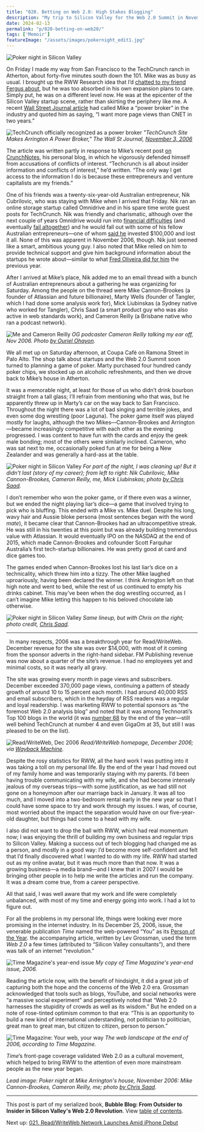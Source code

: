 ```yaml
---
title: "020. Betting on Web 2.0: High Stakes Blogging"
description: "My trip to Silicon Valley for the Web 2.0 Summit in November 2006 ends with a poker game in Atherton. Meanwhile, Time Magazine names us all 'Person of the Year.'"
date: 2024-02-13
permalink: "p/020-betting-on-web20/"
tags: ['Memoir']
featureImage: "/assets/images/pokernight_edit1.jpg"
---
```


![Poker night in Silicon Valley](/assets/images/pokernight_edit1.jpg "Poker night in Silicon Valley")

On Friday I made my way from San Francisco to the TechCrunch ranch in Atherton, about forty-five minutes south down the 101. Mike was as busy as usual. I brought up the RWW Research idea that I’d [chatted to my friend Fergus about](/p/019-web20-summit-2006-lou-reed/), but he was too absorbed in his own expansion plans to care. Simply put, he was on a different level now. He was at the epicenter of the Silicon Valley startup scene, rather than skirting the periphery like me. A recent [Wall Street Journal article](https://web.archive.org/web/20061119160347/http://online.wsj.com/public/article/SB116244521605611149-xEEW_Dh1mMLLs0dtYRdw492SQYE_20061109.html?mod=blogs) had called Mike a “power broker” in the industry and quoted him as saying, “I want more page views than CNET in two years.”

![TechCrunch officially recognized as a power broker](/assets/images/arrington_wsj_nov06.jpg)
*"TechCrunch Site Makes Arrington A Power Broker," The Wall St Journal, [November 3, 2006](https://web.archive.org/web/20061119160347/http://online.wsj.com/public/article/SB116244521605611149-xEEW_Dh1mMLLs0dtYRdw492SQYE_20061109.html?mod=blogs)*

The article was written partly in response to Mike’s recent post [on CrunchNotes](https://web.archive.org/web/20061111082533/http://www.crunchnotes.com:80/), his personal blog, in which he vigorously defended himself from accusations of conflicts of interest. “Techcrunch is all about insider information and conflicts of interest,” he’d written. “The only way I get access to the information I do is because these entrepreneurs and venture capitalists are my friends.”

One of his friends was a twenty-six-year-old Australian entrepreneur, Nik Cubrilovic, who was staying with Mike when I arrived that Friday. Nik ran an online storage startup called Omnidrive and in his spare time wrote guest posts for TechCrunch. Nik was friendly and charismatic, although over the next couple of years Omnidrive would run into [financial difficulties](https://web.archive.org/web/20071219120528/http://www.readwriteweb.com/archives/omnidrive_heading_for_deadpool.php) (and eventually [fail altogether](https://web.archive.org/web/20090118090448/http://www.readwriteweb.com/archives/omnidrive_ceo_nik_cubrilovic_responds.php)) and he would fall out with some of his fellow Australian entrepreneurs—one of whom [said he](https://web.archive.org/web/20080506065738/https://www.gooruze.com/members/claycook/blog/119381/My-experience-investing-in-Nik-Cubrilovic-and-Omnidrive/) invested $100,000 and lost it all. None of this was apparent in November 2006, though. Nik just seemed like a smart, ambitious young guy. I also noted that Mike relied on him to provide technical support and give him background information about the startups he wrote about—similar to what [Fred Oliveira did for him](https://cybercultural.com/p/005-arriving-at-the-techcrunch-ranch) the previous year.

After I arrived at Mike’s place, Nik added me to an email thread with a bunch of Australian entrepreneurs about a gathering he was organizing for Saturday. Among the people on the thread were Mike Cannon-Brookes (a founder of Atlassian and future billionaire), Marty Wells (founder of Tangler, which I had done some analysis work for), Mick Liubinskas (a Sydney native who worked for Tangler), Chris Saad (a smart product guy who was also active in web standards work), and Cameron Reilly (a Brisbane native who ran a podcast network).

![Me and Cameron Reilly](/assets/images/ricmac_cameron_nov06.jpg)
*OG podcaster Cameron Reilly talking my ear off, Nov 2006. Photo [by Ouriel Ohayon](https://www.flickr.com/photos/ouriel/295082552/in/dateposted/).*

We all met up on Saturday afternoon, at Coupa Café on Ramona Street in Palo Alto. The shop talk about startups and the Web 2.0 Summit soon turned to planning a game of poker. Marty purchased four hundred candy poker chips, we stocked up on alcoholic refreshments, and then we drove back to Mike’s house in Atherton. 

It was a memorable night, at least for those of us who didn’t drink bourbon straight from a tall glass; I’ll refrain from mentioning who that was, but he apparently threw up in Marty’s car on the way back to San Francisco. Throughout the night there was a lot of bad singing and terrible jokes, and even some dog wrestling (poor Laguna). The poker game itself was played mostly for laughs, although the two Mikes—Cannon-Brookes and Arrington—became increasingly competitive with each other as the evening progressed. I was content to have fun with the cards and enjoy the geek male bonding; most of the others were similarly inclined. Cameron, who was sat next to me, occasionally poked fun at me for being a New Zealander and was generally a hard-ass at the table.

![Poker night in Silicon Valley](/assets/images/pokernight1.jpg "Poker night in Silicon Valley")
*For part of the night, I was cleaning up! But it didn't last (story of my career); from left to right: Nik Cubrilovic, Mike Cannon-Brookes, Cameron Reilly, me, Mick Liubinskas; photo [by Chris Saad](https://www.flickr.com/photos/chrissaad/299537563/in/dateposted/).*

I don’t remember who won the poker game, or if there even was a winner, but we ended the night playing liar’s dice—a game that involved trying to pick who is bluffing. This ended with a Mike vs. Mike duel. Despite his long, wavy hair and Aussie bloke persona (most sentences began with the word *mate*), it became clear that Cannon-Brookes had an ultracompetitive streak. He was still in his twenties at this point but was already building tremendous value with Atlassian. It would eventually IPO on the NASDAQ at the end of 2015, which made Cannon-Brookes and cofounder Scott Farquhar Australia’s first tech-startup billionaires. He was pretty good at card and dice games too.

The games ended when Cannon-Brookes lost his last liar’s dice on a technicality, which threw him into a tizzy. The other Mike laughed uproariously, having been declared the winner. I think Arrington left on that high note and went to bed, while the rest of us continued to empty his drinks cabinet. This may’ve been when the dog wrestling occurred, as I can’t imagine Mike letting this happen to his beloved chocolate lab otherwise.

![Poker night in Silicon Valley](/assets/images/pokernight2.jpg "Poker night in Silicon Valley")
*Same lineup, but with Chris on the right; photo credit, [Chris Saad](https://www.flickr.com/photos/chrissaad/299537576/in/photostream/).*

*** 
 
In many respects, 2006 was a breakthrough year for Read/WriteWeb. December revenue for the site was over $14,000, with most of it coming from the sponsor adverts in the right-hand sidebar. FM Publishing revenue was now about a quarter of the site’s revenue. I had no employees yet and minimal costs, so it was nearly all gravy.

The site was growing every month in page views and subscribers. December exceeded 370,000 page views, continuing a pattern of steady growth of around 10 to 15 percent each month. I had around 40,000 RSS and email subscribers, which in the heyday of RSS readers was a regular and loyal readership. I was marketing RWW to potential sponsors as “the foremost Web 2.0 analysis blog” and noted that it was among Technorati’s Top 100 blogs in the world (it was [number 68](https://web.archive.org/web/20061231133331/http://technorati.com/pop/blogs/) by the end of the year—still well behind TechCrunch at number 4 and even GigaOm at 35, but still I was pleased to be on the list).

![Read/WriteWeb, Dec 2006](/assets/images/rww_dec06.jpg)
*Read/WriteWeb homepage, December 2006; via [Wayback Machine](https://web.archive.org/web/20061224150833/http://www.readwriteweb.com/).*

Despite the rosy statistics for RWW, all the hard work I was putting into it was taking a toll on my personal life. By the end of the year I had moved out of my family home and was temporarily staying with my parents. I’d been having trouble communicating with my wife, and she had become intensely jealous of my overseas trips—with some justification, as we had still not gone on a honeymoon after our marriage back in January. It was all too much, and I moved into a two-bedroom rental early in the new year so that I could have some space to try and work through my issues. I was, of course, most worried about the impact the separation would have on our five-year-old daughter, but things had come to a head with my wife.

I also did not want to drop the ball with RWW, which had real momentum now; I was enjoying the thrill of building my own business and regular trips to Silicon Valley. Making a success out of tech blogging had changed me as a person, and mostly in a good way: I’d become more self-confident and felt that I’d finally discovered what I wanted to do with my life. RWW had started out as my online avatar, but it was much more than that now. It was a growing business—a media brand—and I knew that in 2007 I would be bringing other people in to help me write the articles and run the company. It was a dream come true, from a career perspective.

All that said, I was well aware that my work and life were completely unbalanced, with most of my time and energy going into work. I had a lot to figure out.

For all the problems in my personal life, things were looking ever more promising in the internet industry. In its December 25, 2006, issue, the venerable publication *Time* named the web-powered “You” as its [Person of the Year](https://web.archive.org/web/20061218205259/http://www.time.com/time/magazine/article/0%2C9171%2C1569514%2C00.html?aid=434&from=o&to=http://www.time.com/time/magazine/article/0,9171,1569514,00.html). the accompanying article, written by Lev Grossman, used the term *Web 2.0* a few times (attributed to “Silicon Valley consultants”), and there was talk of an internet “revolution.” 

![Time Magazine's year-end issue](/assets/images/timemag_dec06.jpg)
*My copy of Time Magazine's year-end issue, 2006.*

Reading the article now, with the benefit of hindsight, it did a great job of capturing both the hope and the concerns of the Web 2.0 era. Grossman acknowledged that tools such as blogs, YouTube, and social networks were “a massive social experiment” and perceptively noted that “Web 2.0 harnesses the stupidity of crowds as well as its wisdom.” But he ended on a note of rose-tinted optimism common to that era: “This is an opportunity to build a new kind of international understanding, not politician to politician, great man to great man, but citizen to citizen, person to person.”

![Time Magazine: Your web, your way](/assets/images/yourweb_yourway.jpg)
*The web landscape at the end of 2006, according to Time Magazine.*

*Time*’s front-page coverage validated Web 2.0 as a cultural movement, which helped to bring RWW to the attention of even more mainstream people as the new year began.

*Lead image: Poker night at Mike Arrington's house, November 2006: Mike Cannon-Brookes, Cameron Reilly, me; photo [by Chris Saad](https://www.flickr.com/photos/chrissaad/299537563/in/dateposted/).*

* * *

This post is part of my serialized book, **Bubble Blog: From Outsider to Insider in Silicon Valley's Web 2.0 Revolution**. View [table of contents](/p/roadmap-bubbleblog/).

Next up: [021. Read/WriteWeb Network Launches Amid iPhone Debut](/p/021-iphone-debut-2007-rww-network/)